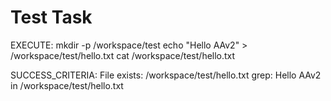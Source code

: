 
# Test Task

EXECUTE:
mkdir -p /workspace/test
echo "Hello AAv2" > /workspace/test/hello.txt
cat /workspace/test/hello.txt

SUCCESS_CRITERIA:
File exists: /workspace/test/hello.txt
grep: Hello AAv2 in /workspace/test/hello.txt
